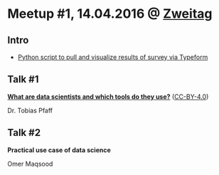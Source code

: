 # Meetup #1, 14.04.2016 @ [Zweitag](http://www.zweitag.de)

## Intro
- [Python script to pull and visualize results of survey via Typeform](intro_survey_results.ipynb)

## Talk #1
[**What are data scientists and which tools do they use?**](what_are_data_scientists_and_tools.ipynb) ([CC-BY-4.0](https://creativecommons.org/licenses/by/4.0/legalcode.txt))

Dr. Tobias Pfaff

## Talk #2
**Practical use case of data science**

Omer Maqsood
